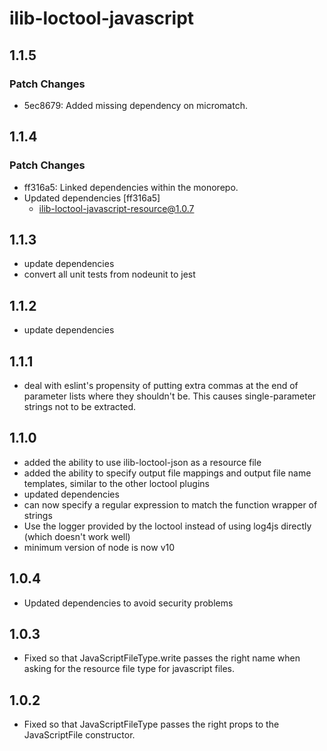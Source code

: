 # ilib-loctool-javascript

## 1.1.5

### Patch Changes

- 5ec8679: Added missing dependency on micromatch.

## 1.1.4

### Patch Changes

- ff316a5: Linked dependencies within the monorepo.
- Updated dependencies [ff316a5]
  - ilib-loctool-javascript-resource@1.0.7

## 1.1.3

- update dependencies
- convert all unit tests from nodeunit to jest

## 1.1.2

- update dependencies

## 1.1.1

- deal with eslint's propensity of putting extra commas at the end of parameter lists
  where they shouldn't be. This causes single-parameter strings not to be extracted.

## 1.1.0

- added the ability to use ilib-loctool-json as a resource file
- added the ability to specify output file mappings and
  output file name templates, similar to the other loctool plugins
- updated dependencies
- can now specify a regular expression to match the function wrapper of
  strings
- Use the logger provided by the loctool instead of using log4js directly (which doesn't
  work well)
- minimum version of node is now v10

## 1.0.4

- Updated dependencies to avoid security problems

## 1.0.3

- Fixed so that JavaScriptFileType.write passes the right name when asking for the resource
  file type for javascript files.

## 1.0.2

- Fixed so that JavaScriptFileType passes the right props to
  the JavaScriptFile constructor.
